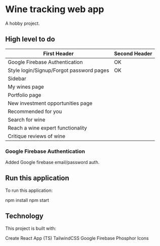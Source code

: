 # Wine tracking web app

A hobby project.

## High level to do

| First Header                             | Second Header |
| ---------------------------------------- | ------------- |
| Google Firebase Authentication           | OK            |
| Style login/Signup/Forgot password pages | OK            |
| Sidebar                                  |               |
| My wines page                            |               |
| Portfolio page                           |               |
| New investment opportunities page        |               |
| Recommended for you                      |               |
| Search for wine                          |               |
| Reach a wine expert functionality        |               |
| Critique reviews of wine                 |               |

### Google Firebase Authentication

Added Google firebase email/password auth.

## Run this application

To run this application:

npm install
npm start

## Technology

This project is built with:

Create React App (TS)
TailwindCSS
Google Firebase
Phosphor Icons

